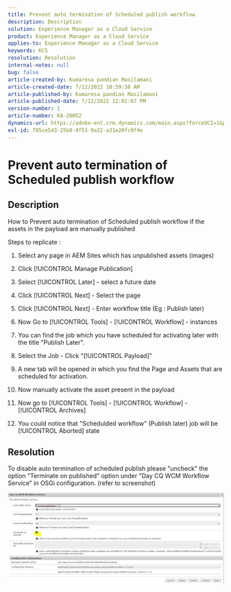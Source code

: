 ```yaml
---
title: Prevent auto termination of Scheduled publish workflow
description: Description
solution: Experience Manager as a Cloud Service
product: Experience Manager as a Cloud Service
applies-to: Experience Manager as a Cloud Service
keywords: KCS
resolution: Resolution
internal-notes: null
bug: false
article-created-by: Kumaresa pandian Masilamani
article-created-date: 7/12/2022 10:59:38 AM
article-published-by: Kumaresa pandian Masilamani
article-published-date: 7/12/2022 12:01:07 PM
version-number: 1
article-number: KA-20052
dynamics-url: https://adobe-ent.crm.dynamics.com/main.aspx?forceUCI=1&pagetype=entityrecord&etn=knowledgearticle&id=8202b9b5-d101-ed11-82e4-00224809fe22
exl-id: 705ce543-25b0-4f53-9a32-a31e20fc0f4e
---
```

# Prevent auto termination of Scheduled publish workflow

## Description


How to Prevent auto termination of Scheduled publish workflow if the assets in the payload are manually published

Steps to replicate :

1. Select any page in AEM Sites which has unpublished assets (images)

2. Click [!UICONTROL Manage Publication]

3. Select [!UICONTROL Later] - select a future date

4. Click [!UICONTROL Next] - Select the page

5. Click [!UICONTROL Next] - Enter workflow title (Eg : Publish later)

6. Now Go to [!UICONTROL Tools] - [!UICONTROL Workflow] - instances

7. You can find the job which you have scheduled for activating later with the title "Publish Later".

8. Select the Job - Click "[!UICONTROL Payload]"

9. A new tab will be opened in which you find the Page and Assets that are scheduled for activation.

10. Now manually activate the asset present in the payload

11. Now go to [!UICONTROL Tools] - [!UICONTROL Workflow] - [!UICONTROL Archives]

12. You could notice that "Schedulded workflow" (Publish later) job will be [!UICONTROL Aborted] state




## Resolution


To disable auto termination of scheduled publish please "uncheck" the option "Terminate on published" option under "Day CQ WCM Workflow Service" in OSGi configuration. (refer to screenshot)



![](assets/d1e5b094-d901-ed11-82e4-00224809fe22.png)
